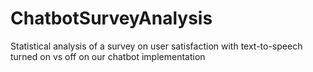 # ChatbotSurveyAnalysis
Statistical analysis of a survey on user satisfaction with text-to-speech turned on vs off on our chatbot implementation 
